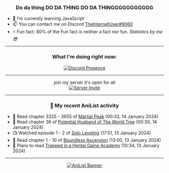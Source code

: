 <div align="center">

### Do da thing DO DA THING DO DA THINGGGGGGGGGGG
</div>

- 🌱 I’m currently learning JavaScript
- 📫 You can contact me on Discord [TheInternetUser#9060](https://discord.com/users/534117072796385300)
- ⚡ Fun fact: 80% of the Fun fact is neither a fact nor fun. _Statistics by me 😎_
<hr>

<div align="center">

### What I'm doing right now:
[![Discord Presence](https://lanyard.cnrad.dev/api/534117072796385300)](https://discord.com/users/534117072796385300)
<hr>

join my server it's open for all <br>
[![Server Invite](https://invidget.switchblade.xyz/bfYgVHxrSs)](https://discord.gg/bfYgVHxrSs)

<hr>
  
### 🌸 My recent AniList activity

</div>

<!-- ANILIST_ACTIVITY:start -->

-   📖 Read chapter 3325 - 3655 of [Martial Peak](https://anilist.co/manga/104494) (00:33, 14 January 2024)
-   📖 Read chapter 36 of [Potential Husband of The World Tree](https://anilist.co/manga/164510) (00:30, 14 January 2024)
-   📺 Watched episode 1 - 2 of [Solo Leveling](https://anilist.co/anime/151807) (17:51, 13 January 2024)
-   📖 Read chapter 1 - 10 of [Boundless Ascension](https://anilist.co/manga/159439) (13:00, 13 January 2024)
-   📖 Plans to read [Trapped in a Hentai Game Academy](https://anilist.co/manga/151601) (10:34, 13 January 2024)

<!-- ANILIST_ACTIVITY:end -->
<hr>

<div align="center">

[![AniList Banner](https://img.anili.st/User/929966)](https://anilist.co/user/TheInternetUser)

<!-- ![Profile views](https://gpvc.arturio.dev/TheInternetUse7) Since 2023-01-09 -->
<br>


</div>
